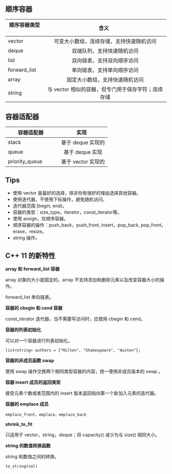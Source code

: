 ## 顺序容器

| 顺序容器类型    | 含义    |
| --------       | :-----:  | 
| vector         | 可变大小数组，连续存储，支持快速随机访问| 
| deque          | 双端队列，支持快速随机访问|
| list           | 双向链表，支持双向顺序访问|     
| forward_list   | 单向链表，支持单向顺序访问|  
| array          | 固定大小数组，支持快速随机访问| 
| string         | 与 vector 相似的容器，但专门用于保存字符；连续存储| 

## 容器适配器

| 容器适配器    | 实现    |
| --------       | :-----:  | 
| stack                    | 基于 deque 实现的| 
| queue                    | 基于 deque 实现|
| priority_queue           | 基于 vector 实现的|     

## Tips

* 使用 vector 是最好的选择，除非你有很好的理由选择其他容器。
* 使用迭代器，不使用下标操作，避免随机访问。
* 迭代器范围 [begin, end)。
* 容器的类型：size_type，iterator，const_iterator等。
* 使用 assign，仅顺序容器。
* 顺序容器的操作：push_back，push_front, insert，pop_back, pop_front，erase，resize。
* string 操作。

## C++ 11 的新特性

**array 和 forward_list 容器**

array 对象的大小是固定的，array 不支持添加和删除元素以及改变容器大小的操作。

forward_list 单向链表。

**容器的 cbegin 和 cend 容器**

const_iterator 迭代器，当不需要写访问时，应使用 cbegin 和 cend。

**容器的列表初始化**

可以对一个容器进行列表初始化。

`list<string> authors = {"Milton", "Shakespeare", "Austen"};`

**容器的非成员函数 swap**

使用 swap 操作交换两个相同类型容器的内容，统一使用非成员版本的 swap 。

**容器 insert 成员的返回类型**

接受元素个数或者范围内的 insert 版本返回指向第一个新加入元素的迭代器。

**容器的 emplace 成员**

`emplace_front，emplace，emplace_back`

**shrink_to_fit**

只适用于 vector，string，deque；将 capacity() 减少为与 size() 相同大小。

**string 的数值转换函数**

string 和数值之间的转换。

`to_string(val)`
